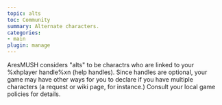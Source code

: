 ```yaml
---
topic: alts
toc: Community
summary: Alternate characters.
categories:
- main
plugin: manage
---
```

AresMUSH considers "alts" to be charactrs who are linked to your %xhplayer handle%xn (help handles).   Since handles are optional, your game may have other ways for you to declare if you have multiple characters (a request or wiki page, for instance.)  Consult your local game policies for details.